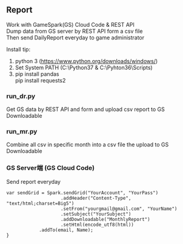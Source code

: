 ## Report
Work with GameSpark(GS) Cloud Code & REST API  
Dump data from GS server by REST API form a csv file  
Then send DailyReport everyday to game administrator
  
Install tip:  
1. python 3 (https://www.python.org/downloads/windows/)  
2. Set System PATH (C:\Python37 & C:\Pyhton36\Scripts)  
3. 	pip install pandas  
	pip install requests2  
	  
### run_dr.py  
Get GS data by REST API and form and upload csv report to GS Downloadable
  
### run_mr.py  
Combine all csv in specific month into a csv file the upload to GS Downloadable
  
### GS Server端 (GS Cloud Code)  
Send report everyday  

```
var sendGrid = Spark.sendGrid("YourAccount", "YourPass")
                    .addHeader("Content-Type", "text/html;charset=Big5")
                    .setFrom("yourgmail@gmail.com", "YourName")
                    .setSubject("YourSubject")
                    .addDownloadable("MonthlyReport")
                    .setHtml(encode_utf8(html))
		    .addTo(email, Name);
}
```
